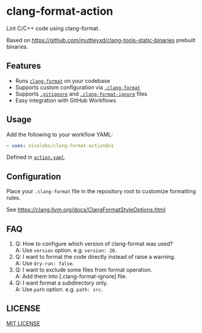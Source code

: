# clang-format-action

Lint C/C++ code using clang-format.

Based on <https://github.com/muttleyxd/clang-tools-static-binaries> prebuilt binaries.

## Features

- Runs [`clang-format`] on your codebase
- Supports custom configuration via [`.clang-format`]
- Supports [`.gitignore`] and [`.clang-format-ignore`] files
- Easy integration with GitHub Workflows

[`clang-format`]: https://clang.llvm.org/docs/ClangFormat.html
[`.gitignore`]: https://git-scm.com/docs/gitignore
[`.clang-format`]: https://clang.llvm.org/docs/ClangFormatStyleOptions.html
[`.clang-format-ignore`]: https://clang.llvm.org/docs/ClangFormat.html#clang-format-ignore

## Usage

Add the following to your workflow YAML:

```yaml
- uses: nicelabs/clang-format-action@v1
```

Defined in [`action.yaml`](action.yaml).

## Configuration

Place your `.clang-format` file in the repository root to customize formatting rules.

See <https://clang.llvm.org/docs/ClangFormatStyleOptions.html>

## FAQ

1. Q: How to configure which version of clang-format was used?  
A: Use `version` option. e.g. `version: 20`.
2. Q: I want to format the code directly instead of raise a warning.  
A: Use `dry-run: false`.
3. Q: I want to exclude some files from format operation.  
A: Add them into [.clang-format-ignore] file.
4. Q: I want format a subdirectory only.  
A: Use `path` option. e.g. `path: src`.

## LICENSE

[MIT LICENSE](LICENSE.txt)
